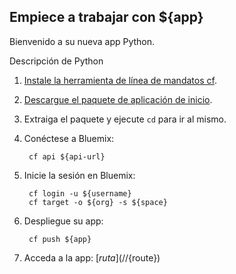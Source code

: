 Empiece a trabajar con ${app}
-----------------------------------
Bienvenido a su nueva app Python.

Descripción de Python

1. [Instale la herramienta de línea de mandatos cf](${doc-url}/#starters/BuildingWeb.html#install_cf).
2. [Descargue el paquete de aplicación de inicio](${ace-url}/rest/apps/${app-guid}/starter-download).
3. Extraiga el paquete y ejecute `cd` para ir al mismo. 
4. Conéctese a Bluemix:

		cf api ${api-url}

5. Inicie la sesión en Bluemix:

		cf login -u ${username}
		cf target -o ${org} -s ${space}

6. Despliegue su app:

		cf push ${app}

7. Acceda a la app: [${ruta}](//${route})

